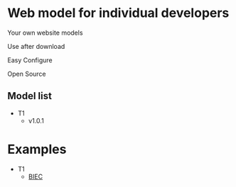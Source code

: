 # Web model for individual developers

Your own website models

Use after download

Easy Configure

Open Source

## Model list

- T1
  - v1.0.1
 
# Examples

- T1
  - [BIEC](www.biec.bashuschool.top)

